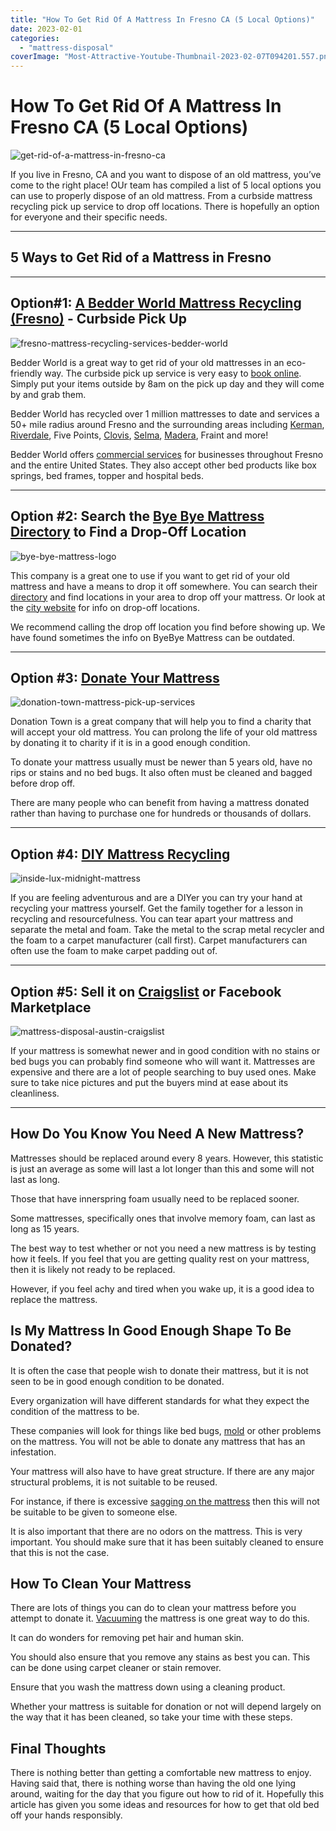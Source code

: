 ```yaml
---
title: "How To Get Rid Of A Mattress In Fresno CA (5 Local Options)"
date: 2023-02-01
categories: 
  - "mattress-disposal"
coverImage: "Most-Attractive-Youtube-Thumbnail-2023-02-07T094201.557.png"
---
```


# How To Get Rid Of A Mattress In Fresno CA (5 Local Options)

![get-rid-of-a-mattress-in-fresno-ca](images/Most-Attractive-Youtube-Thumbnail-2023-02-07T094201.557-1024x576.png)

If you live in Fresno, CA and you want to dispose of an old mattress, you’ve come to the right place! OUr team has compiled a list of 5 local options you can use to properly dispose of an old mattress. From a curbside mattress recycling pick up service to drop off locations. There is hopefully an option for everyone and their specific needs.

* * *

## 5 Ways to Get Rid of a Mattress in Fresno

* * *

## Option#1: [A Bedder World Mattress Recycling (Fresno)](https://www.abedderworld.com/Fresno-CA) - Curbside Pick Up 

![fresno-mattress-recycling-services-bedder-world](images/Screen-Shot-2023-02-09-at-8.37.26-AM-1024x484.png)

Bedder World is a great way to get rid of your old mattresses in an eco-friendly way. The curbside pick up service is very easy to [book online](https://www.abedderworld.com/Fresno-CA). Simply put your items outside by 8am on the pick up day and they will come by and grab them.

Bedder World has recycled over 1 million mattresses to date and services a 50+ mile radius around Fresno and the surrounding areas including [Kerman](https://www.abedderworld.com/Kerman-CA), [Riverdale](https://www.abedderworld.com/Riverdale-CA), Five Points, [Clovis](https://www.abedderworld.com/Clovis-CA), [Selma](https://www.abedderworld.com/Selma-CA), [Madera](https://www.abedderworld.com/Madera-CA), Fraint and more!

Bedder World offers [commercial services](https://www.abedderworld.com/commercial/) for businesses throughout Fresno and the entire United States. They also accept other bed products like box springs, bed frames, topper and hospital beds.

* * *

## Option #2: Search the [Bye Bye Mattress Directory](https://byebyemattress.com/programs-by-state/california/#ca-locator) to Find a Drop-Off Location

![bye-bye-mattress-logo](images/BBM-Color-Paper-1@2x.png)

This company is a great one to use if you want to get rid of your old mattress and have a means to drop it off somewhere. You can search their [directory](https://byebyemattress.com/programs-by-state/california/#ca-locator) and find locations in your area to drop off your mattress. Or look at the [city website](https://www.co.fresno.ca.us/departments/public-works-planning/divisions-of-public-works-and-planning/resources-and-parks-division/recycling-and-solid-waste-disposal/special-progr) for info on drop-off locations.

We recommend calling the drop off location you find before showing up. We have found sometimes the info on ByeBye Mattress can be outdated.

* * *

## Option #3: [Donate Your Mattress](http://www.donationtown.org/news/donate-a-mattress.html)

![donation-town-mattress-pick-up-services](images/Screen-Shot-2023-02-09-at-8.56.56-AM.png)

Donation Town is a great company that will help you to find a charity that will accept your old mattress. You can prolong the life of your old mattress by donating it to charity if it is in a good enough condition. 

To donate your mattress usually must be newer than 5 years old, have no rips or stains and no bed bugs. It also often must be cleaned and bagged before drop off.

There are many people who can benefit from having a mattress donated rather than having to purchase one for hundreds or thousands of dollars.

* * *

## Option #4: [DIY Mattress Recycling](https://www.abedderworld.com/how-to-recycle-a-mattress/)

![inside-lux-midnight-mattress](images/IMG_3264-768x1024.jpeg)

If you are feeling adventurous and are a DIYer you can try your hand at recycling your mattress yourself. Get the family together for a lesson in recycling and resourcefulness. You can tear apart your mattress and separate the metal and foam. Take the metal to the scrap metal recycler and the foam to a carpet manufacturer (call first). Carpet manufacturers can often use the foam to make carpet padding out of.

* * *

## Option #5: Sell it on [Craigslist](https://fresno.craigslist.org/) or Facebook Marketplace

![mattress-disposal-austin-craigslist](images/Screen-Shot-2019-12-11-at-8.06.07-AM-edited.png)

If your mattress is somewhat newer and in good condition with no stains or bed bugs you can probably find someone who will want it. Mattresses are expensive and there are a lot of people searching to buy used ones. Make sure to take nice pictures and put the buyers mind at ease about its cleanliness.

* * *

## How Do You Know You Need A New Mattress?

Mattresses should be replaced around every 8 years. However, this statistic is just an average as some will last a lot longer than this and some will not last as long.

Those that have innerspring foam usually need to be replaced sooner.

Some mattresses, specifically ones that involve memory foam, can last as long as 15 years. 

The best way to test whether or not you need a new mattress is by testing how it feels. If you feel that you are getting quality rest on your mattress, then it is likely not ready to be replaced.

However, if you feel achy and tired when you wake up, it is a good idea to replace the mattress.

## Is My Mattress In Good Enough Shape To Be Donated?

It is often the case that people wish to donate their mattress, but it is not seen to be in good enough condition to be donated. 

Every organization will have different standards for what they expect the condition of the mattress to be. 

These companies will look for things like bed bugs, [mold](https://www.abedderworld.com/mold-on-a-mattress.html/) or other problems on the mattress. You will not be able to donate any mattress that has an infestation.

Your mattress will also have to have great structure. If there are any major structural problems, it is not suitable to be reused.

For instance, if there is excessive [sagging on the mattress](https://www.abedderworld.com/a-sagging-mattresses-vs-mattress-body-impressions.html/) then this will not be suitable to be given to someone else.

It is also important that there are no odors on the mattress. This is very important. You should make sure that it has been suitably cleaned to ensure that this is not the case.

## How To Clean Your Mattress 

There are lots of things you can do to clean your mattress before you attempt to donate it. [Vacuuming](https://www.abedderworld.com/mattress-vacuums.html/) the mattress is one great way to do this.

It can do wonders for removing pet hair and human skin. 

You should also ensure that you remove any stains as best you can. This can be done using carpet cleaner or stain remover.

Ensure that you wash the mattress down using a cleaning product. 

Whether your mattress is suitable for donation or not will depend largely on the way that it has been cleaned, so take your time with these steps.

## Final Thoughts 

There is nothing better than getting a comfortable new mattress to enjoy. Having said that, there is nothing worse than having the old one lying around, waiting for the day that you figure out how to rid of it. Hopefully this article has given you some ideas and resources for how to get that old bed off your hands responsibly.
